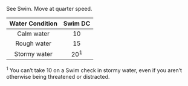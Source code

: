 See Swim. Move at quarter speed.

| **Water Condition** |  **Swim DC**   |
|:-------------------:|:--------------:|
|     Calm water      |       10       |
|     Rough water     |       15       |
|    Stormy water     | 20<sup>1</sup> |

<sup>1</sup> You can’t take 10 on a Swim check in stormy water, even if you aren’t otherwise being threatened or distracted.